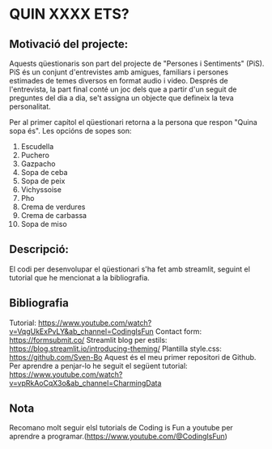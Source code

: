 # QUIN XXXX ETS?

## Motivació del projecte:

Aquests qüestionaris son part del projecte de "Persones i Sentiments" (PiS).
PiS és un conjunt d'entrevistes amb amigues, familiars i persones estimades de temes diversos en format audio i video. 
Després de l'entrevista, la part final conté un joc dels que a partir d'un seguit de preguntes del dia a dia, se't assigna un objecte que defineix la teva personalitat.

Per al primer capítol el qüestionari retorna a la persona que respon "Quina sopa és".
Les opcións de sopes son:

1. Escudella
2. Puchero
3. Gazpacho
4. Sopa de ceba
5. Sopa de peix
6. Vichyssoise
7. Pho
8. Crema de verdures
9. Crema de carbassa
10. Sopa de miso


## Descripció:

El codi per desenvolupar el qüestionari s'ha fet amb streamlit, seguint el tutorial que he mencionat a la bibliografia.


## Bibliografia
Tutorial: https://www.youtube.com/watch?v=VqgUkExPvLY&ab_channel=CodingIsFun
Contact form: https://formsubmit.co/
Streamlit blog per estils: https://blog.streamlit.io/introducing-theming/
Plantilla style.css: https://github.com/Sven-Bo
Aquest és el meu primer repositori de Github. Per aprendre a penjar-lo he seguit el següent tutorial: https://www.youtube.com/watch?v=vpRkAoCqX3o&ab_channel=CharmingData

## Nota
Recomano molt seguir elsl tutorials de Coding is Fun a youtube per aprendre a programar.(https://www.youtube.com/@CodingIsFun)
